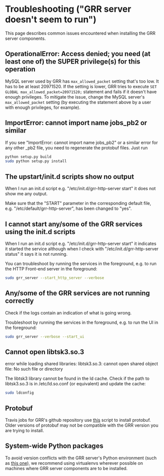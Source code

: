 # Troubleshooting ("GRR server doesn't seem to run")

This page describes common issues encountered when installing the GRR
server components.

## OperationalError: Access denied; you need (at least one of) the SUPER privilege(s) for this operation

MySQL server used by GRR has `max_allowed_packet` setting that's too low. It has to be at
least 20971520. If the setting is lower, GRR tries to execute 
`SET GLOBAL max_allowed_packet=20971520;` statement and fails if it doesn't have enough
privileges. To mitigate the issue, change the MySQL server's `max_allowed_packet` setting
(by executing the statement above by a user with enough privileges, for example).

## ImportError: cannot import name jobs_pb2 or similar

If you see "ImportError: cannot import name jobs_pb2" or a similar error for any
other _pb2 file, you need to regenerate the protobuf files. Just run

```bash
python setup.py build
sudo python setup.py install
```

## The upstart/init.d scripts show no output

When I run an init.d script e.g. "/etc/init.d/grr-http-server start" it does not
show me any output.

Make sure that the "START" parameter in the corresponding default file,
e.g. "/etc/default/grr-http-server", has been changed to "yes".

## I cannot start any/some of the GRR services using the init.d scripts

When I run an init.d script e.g. "/etc/init.d/grr-http-server start" it
indicates it started the service although when I check with
"/etc/init.d/grr-http-server status" it says it is not running.

You can troubleshoot by running the services in the foreground, e.g. to run the
HTTP Front-end server in the foreground:

```bash
sudo grr_server --start_http_server --verbose
```

## Any/some of the GRR services are not running correctly

Check if the logs contain an indication of what is going wrong.

Troubleshoot by running the services in the foreground, e.g. to run the UI in
the foreground:

```bash
sudo grr_server --verbose --start_ui
```

## Cannot open libtsk3.so.3

error while loading shared libraries: libtsk3.so.3: cannot open shared object
file: No such file or directory

The libtsk3 library cannot be found in the ld cache. Check if the path to
libtsk3.so.3 is in /etc/ld.so.conf (or equivalent) and update the cache:

```bash
sudo ldconfig
```

## Protobuf
Travis jobs for GRR's github repository use
[this](https://github.com/google/grr/blob/master/travis/install_protobuf.sh)
script to install protobuf. Older versions of protobuf may not be compatible
with the GRR version you are trying to install.

## System-wide Python packages
To avoid version conflicts with the GRR server's Python environment (such
as [this one](https://github.com/google/grr/issues/704)), we
recommend using virtualenvs wherever possible on machines where GRR
server components are to be installed.
